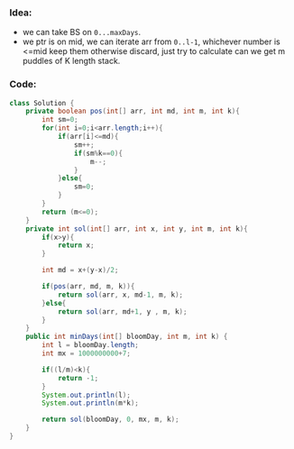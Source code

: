 ### Idea:
- we can take BS on `0...maxDays`.
- we ptr is on mid, we can iterate arr from `0..l-1`, whichever number is <=mid keep them otherwise discard, just try to calculate can we get m puddles of K length stack.

### Code:
```java
class Solution {
    private boolean pos(int[] arr, int md, int m, int k){
        int sm=0;
        for(int i=0;i<arr.length;i++){
            if(arr[i]<=md){
                sm++;
                if(sm%k==0){
                    m--;
                }
            }else{
                sm=0;
            }
        }
        return (m<=0);
    }
    private int sol(int[] arr, int x, int y, int m, int k){
        if(x>y){
            return x;
        }

        int md = x+(y-x)/2;

        if(pos(arr, md, m, k)){
            return sol(arr, x, md-1, m, k);
        }else{
            return sol(arr, md+1, y , m, k);
        }
    }
    public int minDays(int[] bloomDay, int m, int k) {
        int l = bloomDay.length;
        int mx = 1000000000+7;

        if((l/m)<k){
            return -1;
        }
        System.out.println(l);
        System.out.println(m*k);

        return sol(bloomDay, 0, mx, m, k);
    }
} 
```